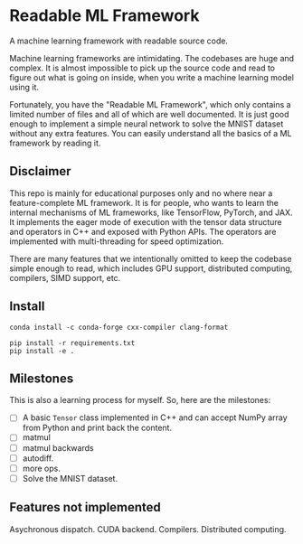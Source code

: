 # Readable ML Framework

A machine learning framework with readable source code.

Machine learning frameworks are intimidating. The codebases are huge and
complex. It is almost impossible to pick up the source code and read to figure
out what is going on inside, when you write a machine learning model using it.

Fortunately, you have the "Readable ML Framework", which only contains a
limited number of files and all of which are well documented. It is just good
enough to implement a simple neural network to solve the MNIST dataset without
any extra features. You can easily understand all the basics of a ML framework
by reading it.

## Disclaimer

This repo is mainly for educational purposes only and no where near a
feature-complete ML framework. It is for people, who wants to learn the
internal mechanisms of ML frameworks, like TensorFlow, PyTorch, and JAX. It
implements the eager mode of execution with the tensor data structure and
operators in C++ and exposed with Python APIs. The operators are implemented
with multi-threading for speed optimization.

There are many features that we intentionally omitted to keep the codebase
simple enough to read, which includes GPU support, distributed computing,
compilers, SIMD support, etc.

## Install

```
conda install -c conda-forge cxx-compiler clang-format
```

```
pip install -r requirements.txt
pip install -e .
```
## Milestones

This is also a learning process for myself. So, here are the milestones:

- [ ] A basic `Tensor` class implemented in C++ and can accept NumPy array from
  Python and print back the content.
- [ ] matmul
- [ ] matmul backwards
- [ ] autodiff.
- [ ] more ops.
- [ ] Solve the MNIST dataset.

## Features not implemented

Asychronous dispatch.
CUDA backend.
Compilers.
Distributed computing.
